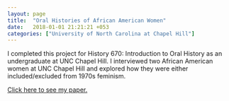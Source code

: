 ```yaml
---
layout: page
title:  "Oral Histories of African American Women"
date:   2018-01-01 21:21:21 +053
categories: ["University of North Carolina at Chapel Hill"]
---
```


I completed this project for History 670: Introduction to Oral History as an undergraduate at UNC Chapel Hill. I interviewed two African American women at UNC Chapel Hill and explored how they were either included/excluded from 1970s feminism.

[Click here to see my paper.]({{cdunefsky.github.io}}/assets/docs/essay1.pdf)
